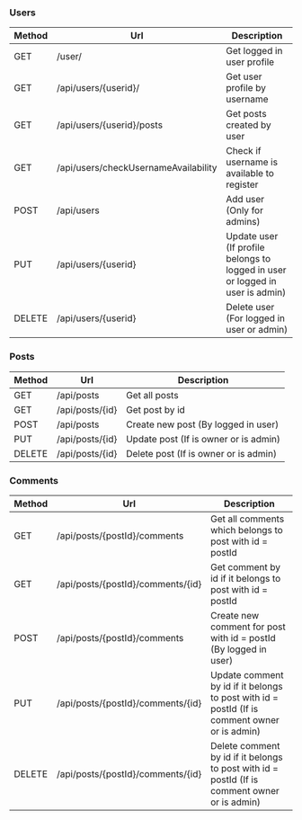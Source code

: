 ### Users

| Method | Url                                  | Description                                                                   |
|--------|--------------------------------------|-------------------------------------------------------------------------------|
| GET    | /user/                               | Get logged in user profile                                                    |
| GET    | /api/users/{userid}/                 | Get user profile by username                                                  |
| GET    | /api/users/{userid}/posts            | Get posts created by user                                                     |                                                         |
| GET    | /api/users/checkUsernameAvailability | Check if username is available to register                                    |
| POST   | /api/users                           | Add user (Only for admins)                                                    |
| PUT    | /api/users/{userid}                  | Update user (If profile belongs to logged in user or logged in user is admin) |
| DELETE | /api/users/{userid}                  | Delete user (For logged in user or admin)                                     |

### Posts

| Method | Url             | Description                           |
|--------|-----------------|---------------------------------------|
| GET    | /api/posts      | Get all posts                         | 
| GET    | /api/posts/{id} | Get post by id                        | 
| POST   | /api/posts      | Create new post (By logged in user)   |
| PUT    | /api/posts/{id} | Update post (If is owner or is admin) |
| DELETE | /api/posts/{id} | Delete post (If is owner or is admin) |

### Comments

| Method | Url                               | Description                                                                                   |
|--------|-----------------------------------|-----------------------------------------------------------------------------------------------|
| GET    | /api/posts/{postId}/comments      | Get all comments which belongs to post with id = postId                                       | 
| GET    | /api/posts/{postId}/comments/{id} | Get comment by id if it belongs to post with id = postId                                      |
| POST   | /api/posts/{postId}/comments      | Create new comment for post with id = postId (By logged in user)                              |
| PUT    | /api/posts/{postId}/comments/{id} | Update comment by id if it belongs to post with id = postId (If is comment owner or is admin) |
| DELETE | /api/posts/{postId}/comments/{id} | Delete comment by id if it belongs to post with id = postId (If is comment owner or is admin) |